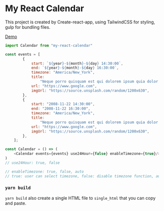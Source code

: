 # My React Calendar

This project is created by Create-react-app, using TailwindCSS for styling, gulp for bundling files.

[Demo](http://www.yaow.me/my-react-calendar/)

```js
import Calendar from "my-react-calendar"

const events = [
        {
            start: `${year}-${month}-${day} 14:30:00`,
            end: `${year}-${month}-${day} 16:30:00`,
            timezone: "America/New_York",
            title:
                "Neque porro quisquam est qui dolorem ipsum quia dolor sit amet, consectetur",
            url: "https://www.google.com",
            imgUrl: "https://source.unsplash.com/random/1200x630",
        },
        {
            start: "2008-11-22 14:30:00",
            end: "2008-11-22 16:30:00",
            timezone: "America/New_York",
            title:
                "Neque porro quisquam est qui dolorem ipsum quia dolor sit amet, consectetur",
            url: "https://www.google.com",
            imgUrl: "https://source.unsplash.com/random/1200x630",
        },
    ];

const Calendar = () => (
    <Calendar events={events} use24Hour={false} enableTimezone={true}/>
)
// use24Hour: true, false

// enableTimezone: true, false, auto
// true: user can select timezone, false: disable timezone function, auto: quietly run timezone function without displaying
```

### `yarn build`

`yarn build` also create a single HTML file to `single_html` that you can copy and paste.
